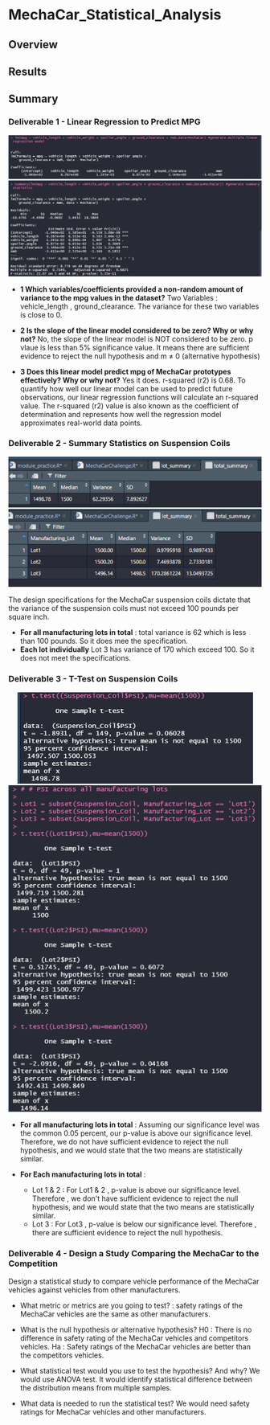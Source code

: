 # MechaCar_Statistical_Analysis

## Overview

## Results

## Summary
### Deliverable 1 -  Linear Regression to Predict MPG

<p align="center">
<img src = "https://github.com/dhaval-28/MechaCar_Statistical_Analysis/blob/main/Images/Del1_Multiple_Linear_Regression.png" /><br>
<img src = "https://github.com/dhaval-28/MechaCar_Statistical_Analysis/blob/main/Images/Del1_Multiple_Linear_Summary.png" />
</p>

* **1 Which variables/coefficients provided a non-random amount of variance to the mpg values in the dataset?**
Two Variables : vehicle_length , ground_clearance.  The variance for these two variables is close to 0. 

* **2 Is the slope of the linear model considered to be zero? Why or why not?**
No, the slope of the linear model is NOT considered to be zero. p vlaue is less than 5% significance value. It means there are sufficient evidence to reject the null hypothesis and m ≠ 0 (alternative hypothesis)

* **3 Does this linear model predict mpg of MechaCar prototypes effectively? Why or why not?**
   Yes it does. r-squared (r2) is 0.68.  To quantify how well our linear model can be used to predict future observations, our linear regression functions will calculate an r-squared value. The r-squared (r2) value is also known as the coefficient of determination and represents how well the regression model approximates real-world data points.


### Deliverable 2 -  Summary Statistics on Suspension Coils

<p align="center">
<img src = "https://github.com/dhaval-28/MechaCar_Statistical_Analysis/blob/main/Images/Del2_Total_Summary.png" />
<img src = "https://github.com/dhaval-28/MechaCar_Statistical_Analysis/blob/main/Images/Del2_Lot_Summary.png"/>
</p>

The design specifications for the MechaCar suspension coils dictate that the variance of the suspension coils must not exceed 100 pounds per square inch. 
* **For all manufacturing lots in total** : total variance is 62 which is less than 100 pounds. So it does mee the specification. 
* **Each lot individually** Lot 3 has variance of 170 which exceed 100. So it does not meet the specifications. 

### Deliverable 3 -  T-Test on Suspension Coils

<p align="center">
<img src = "https://github.com/dhaval-28/MechaCar_Statistical_Analysis/blob/main/Images/Del3_Total_T_Test.png" />
<img src = "https://github.com/dhaval-28/MechaCar_Statistical_Analysis/blob/main/Images/Del3_Lot_T_Test.png" />
</p>

* **For all manufacturing lots in total** :  Assuming our significance level was the common 0.05 percent, our p-value is above our significance level. Therefore, we do not have sufficient evidence to reject the null hypothesis, and we would state that the two means are statistically similar.

* **For Each manufacturing lots in total** : 
  * Lot 1 & 2 : For Lot1 & 2 , p-value is above our significance level. Therefore , we don't have sufficient evidence to reject the null hypothesis, and we would state that the two means are statistically similar.
  * Lot 3 : For Lot3 , p-value is below our significance level. Therefore , there are sufficient evidence to reject the null hypothesis.

### Deliverable 4 -  Design a Study Comparing the MechaCar to the Competition
Design a statistical study to compare vehicle performance of the MechaCar vehicles against vehicles from other manufacturers. 

*  What metric or metrics are you going to test? :   safety ratings of the MechaCar vehicles are the same as other manufacturers.
*  What is the null hypothesis or alternative hypothesis?
    H0 : There is no difference in safety rating of the MechaCar vehicles and competitors vehicles.
    Ha : Safety ratings of the MechaCar vehicles are better than the competitors vehicles.

*  What statistical test would you use to test the hypothesis? And why?
    We would use ANOVA test. It would identify statistical difference between the distribution means from multiple samples. 

*  What data is needed to run the statistical test? We would need safety ratings for MechaCar vehicles and other manufacturers.
